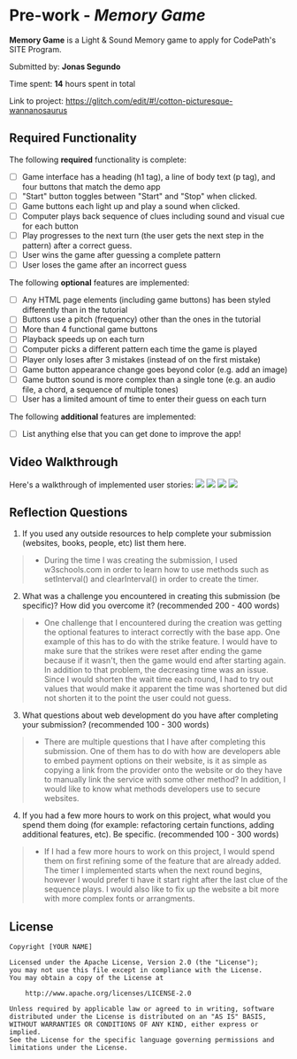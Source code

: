 # Pre-work - *Memory Game*

**Memory Game** is a Light & Sound Memory game to apply for CodePath's SITE Program. 

Submitted by: **Jonas Segundo**

Time spent: **14** hours spent in total

Link to project: https://glitch.com/edit/#!/cotton-picturesque-wannanosaurus

## Required Functionality

The following **required** functionality is complete:

* [ ] Game interface has a heading (h1 tag), a line of body text (p tag), and four buttons that match the demo app
* [ ] "Start" button toggles between "Start" and "Stop" when clicked. 
* [ ] Game buttons each light up and play a sound when clicked. 
* [ ] Computer plays back sequence of clues including sound and visual cue for each button
* [ ] Play progresses to the next turn (the user gets the next step in the pattern) after a correct guess. 
* [ ] User wins the game after guessing a complete pattern
* [ ] User loses the game after an incorrect guess

The following **optional** features are implemented:

* [ ] Any HTML page elements (including game buttons) has been styled differently than in the tutorial
* [ ] Buttons use a pitch (frequency) other than the ones in the tutorial
* [ ] More than 4 functional game buttons
* [ ] Playback speeds up on each turn
* [ ] Computer picks a different pattern each time the game is played
* [ ] Player only loses after 3 mistakes (instead of on the first mistake)
* [ ] Game button appearance change goes beyond color (e.g. add an image)
* [ ] Game button sound is more complex than a single tone (e.g. an audio file, a chord, a sequence of multiple tones)
* [ ] User has a limited amount of time to enter their guess on each turn

The following **additional** features are implemented:

- [ ] List anything else that you can get done to improve the app!

## Video Walkthrough

Here's a walkthrough of implemented user stories:
![](https://cdn.glitch.com/54fa3925-a66e-4b0d-ab78-d36c4d5141bd%2Fstrike%20loss.gif?v=1616621917604)
![](https://cdn.glitch.com/54fa3925-a66e-4b0d-ab78-d36c4d5141bd%2Fgame%20won.gif?v=1616621921590)
![](https://cdn.glitch.com/54fa3925-a66e-4b0d-ab78-d36c4d5141bd%2FTimer%20loss.gif?v=1616621925929)
![](https://cdn.glitch.com/54fa3925-a66e-4b0d-ab78-d36c4d5141bd%2Ftime%20appear%20disapear.gif?v=1616621931809)
 
## Reflection Questions
1. If you used any outside resources to help complete your submission (websites, books, people, etc) list them here. 
>* During the time I was creating the submission, I used w3schools.com in order to learn how to use methods such as setInterval() and clearInterval() in order to
create the timer.

2. What was a challenge you encountered in creating this submission (be specific)? How did you overcome it? (recommended 200 - 400 words) 
>* One challenge that I encountered during the creation was getting the optional features to interact correctly with the base app. One example of this 
has to do with the strike feature. I would have to make sure that the strikes were reset after ending the game because if it wasn't, then the game would
end after starting again. In addition to that problem, the decreasing time was an issue. Since I would shorten the wait time each round, I had to try out values
that would make it apparent the time was shortened but did not shorten it to the point the user could not guess.

3. What questions about web development do you have after completing your submission? (recommended 100 - 300 words) 
>* There are multiple questions that I have after completing this submission. One of them has to do with how are developers able
to embed payment options on their website, is it as simple as copying a link from the provider onto the website or do they have to manually 
link the service with some other method? In addition, I would like to know what methods developers use to secure websites.
4. If you had a few more hours to work on this project, what would you spend them doing (for example: refactoring certain functions, adding additional features, etc). Be specific. (recommended 100 - 300 words) 
>* If I had a few more hours to work on this project, I would spend them on first refining some of the feature that are already added. The timer I implemented starts when the
next round begins, however I would prefer ti have it start right after the last clue of the sequence plays. I would also like to fix up the website a bit more with more
complex fonts or arrangments.



## License

    Copyright [YOUR NAME]

    Licensed under the Apache License, Version 2.0 (the "License");
    you may not use this file except in compliance with the License.
    You may obtain a copy of the License at

        http://www.apache.org/licenses/LICENSE-2.0

    Unless required by applicable law or agreed to in writing, software
    distributed under the License is distributed on an "AS IS" BASIS,
    WITHOUT WARRANTIES OR CONDITIONS OF ANY KIND, either express or implied.
    See the License for the specific language governing permissions and
    limitations under the License.